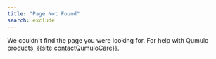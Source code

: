 ```yaml
---
title: "Page Not Found"
search: exclude
---  
```


We couldn't find the page you were looking for. For help with Qumulo products, {{site.contactQumuloCare}}.
